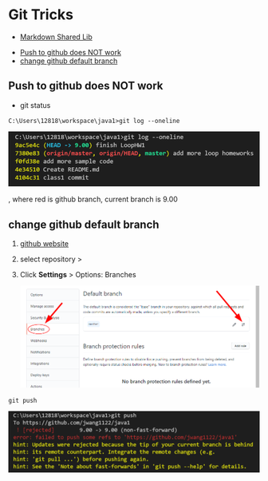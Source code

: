 <h1>Git Tricks</h1>

* [Markdown Shared Lib](myIcons.md)

- [Push to github does NOT work](#push-to-github-does-not-work)
- [change github default branch](#change-github-default-branch)


## Push to github does NOT work
* git status
```
C:\Users\12818\workspace\java1>git log --oneline
```
![](images/gitLog.png)

, where red is github branch, current branch is 9.00

## change github default branch
1. [github website](https://github.com/jwang1122/java1/settings)
2. select repository > 
3. Click **Settings** > Options: Branches
   
   ![](images/githubDefaultBranch.png)

```
git push
```
![Push Rejected](images/pushRejected.png)

